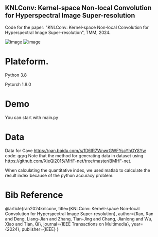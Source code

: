 ## KNLConv: Kernel-space Non-local Convolution for Hyperspectral Image Super-resolution

Code for the paper: "KNLConv: Kernel-space Non-local Convolution for Hyperspectral Image Super-resolution", TMM, 2024.

![image](https://github.com/Evangelion09/KNLNet/assets/49515620/df439e22-b8d3-43fd-b220-2eb3173eb721)
![image](https://github.com/Evangelion09/KNLNet/assets/49515620/741d291a-69db-4063-9109-95a2599ea29a)

# Plateform.

Python 3.8 

Pytorch 1.8.0

# Demo
You can start with main.py


# Data
Data for Cave https://pan.baidu.com/s/1D6IR7WnwrGWFYscYhOY8Yw    code: ggrq 
Note that the method for generating data in dataset using https://github.com/XieQi2015/MHF-net/tree/master/BMHF-net.

When calculating the quantitative index, we used matlab to calculate the result index because of the python accuracy problem.

# Bib Reference

@article{ran2024knlconv,
  title={KNLConv: Kernel-space Non-local Convolution for Hyperspectral Image Super-resolution},
  author={Ran, Ran and Deng, Liang-Jian and Zhang, Tian-Jing and Chang, Jianlong and Wu, Xiao and Tian, Qi},
  journal={IEEE Transactions on Multimedia},
  year={2024},
  publisher={IEEE}
}
